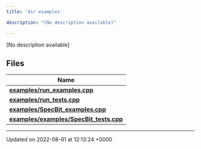 ```yaml
---
title: 'dir examples'

description: "[No description available]"

---
```







[No description available]

## Files

| Name           |
| -------------- |
| **[examples/run_examples.cpp](/documentation/code/files/run__examples_8cpp/#file-run-examples.cpp)**  |
| **[examples/run_tests.cpp](/documentation/code/files/run__tests_8cpp/#file-run-tests.cpp)**  |
| **[examples/SpecBit_examples.cpp](/documentation/code/files/specbit__examples_8cpp/#file-specbit-examples.cpp)**  |
| **[examples/examples/SpecBit_tests.cpp](/documentation/code/files/examples_2specbit__tests_8cpp/#file-examples/specbit-tests.cpp)**  |






-------------------------------

Updated on 2022-08-01 at 12:13:24 +0000

